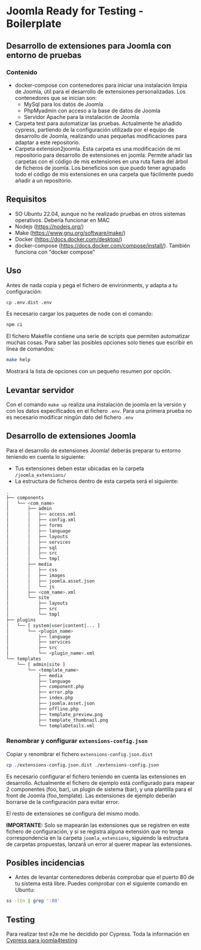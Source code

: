 # Joomla Ready for Testing - Boilerplate

## Desarrollo de extensiones para Joomla con entorno de pruebas

### Contenido

- docker-compose con contenedores para iniciar una instalación limpia de Joomla, útil para el desarrollo de extensiones personalizadas. Los contenedores que se inician son:
    - MySql para los datos de Joomla
    - PhpMyadmin con acceso a la base de datos de Joomla
    - Servidor Apache para la instalación de Joomla
- Carpeta test para automatizar las pruebas. Actualmente he añadido cypress, partiendo de la configuración utilizada por el equipo de desarrollo de Joomla, realizando unas pequeñas modificaciones para adaptar a este repositorio.
- Carpeta extension2joomla. Esta carpeta es una modificación de mi repositorio para desarrollo de extensiones en joomla. Permite añadir las carpetas con el código de mis extensiones en una ruta fuera del árbol de ficheros de joomla. Los beneficios son que puedo tener agrupado todo el código de mis extensiones en una carpeta que fácilmente puedo añadir a un repositorio.

## Requisitos

- SO Ubuntu 22.04, aunque no he realizado pruebas en otros sistemas operativos. Debería funcionar en MAC
- Nodejs (https://nodejs.org/)
- Make (https://www.gnu.org/software/make/)
- Docker (https://docs.docker.com/desktop/)
- docker-compose (https://docs.docker.com/compose/install/). También funciona con "docker compose"

## Uso

Antes de nada copia y pega el fichero de environments, y adapta a tu configuración:

```bash
cp .env.dist .env
```

Es necesario cargar los paquetes de node con el comando:

```bash
npm ci
```


El fichero Makefile contiene una serie de scripts que permiten automatizar muchas cosas. Para saber las posibles opciones solo tienes que escribir en línea de comandos:

```bash
make help
```

Mostrará la lista de opciones con un pequeño resumen por opción.

## Levantar servidor

Con el comando `make up` realiza una instalación de joomla en la versión y con los datos expecificados en el fichero `.env`. Para una primera prueba no es necesario modificar ningún dato del fichero `.env`

## Desarrollo de extensiones Joomla

Para el desarrollo de extensiones Joomla! deberás preparar tu entorno teniendo en cuenta lo siguiente:

* Tus extensiones deben estar ubicadas en la carpeta `/joomla_extensions/`
* La estructura de ficheros dentro de esta carpeta será el siguiente:

```bash
.
├── components
│   └── <com_name>
│       ├── admin
│       │   ├── access.xml
│       │   ├── config.xml
│       │   ├── forms
│       │   ├── language
│       │   ├── layouts
│       │   ├── services
│       │   ├── sql
│       │   ├── src
│       │   └── tmpl
│       ├── media
│       │   ├── css
│       │   ├── images
│       │   ├── joomla.asset.json
│       │   └── js
│       ├── <com_name>.xml
│       └── site
│           ├── layouts
│           ├── src
│           └── tmpl
├── plugins
│   └── [ system|user|content|... ]
│       └── <plugin_name>
│           ├── language
│           ├── services
│           ├── src
│           └── <plugin_name>.xml
└── templates
    └── [ admin|site ]
        └── <template_name>
            ├── media
            ├── language
            ├── component.php
            ├── error.php
            ├── index.php
            ├── joomla.asset.json
            ├── offline.php
            ├── template_preview.png
            ├── template_thumbnail.png
            └── templaDetails.xml
```

### Renombrar y configurar `extensions-config.json`

Copiar y renombrar el fichero `extensions-config.json.dist`

```bash
cp ./extensions-config.json.dist ./extensions-config.json
```

Es necesario configurar el fichero teniendo en cuenta las extensiones en desarrollo. Actualmente el fichero de ejemplo está configurado para mapear 2 componentes (foo, bar), un plugin de sistema (bar), y una plantilla para el front de Joomla (foo_template). Las extensiones de ejemplo deberán borrarse de la configuración para evitar error.

El resto de extensiones se configura del mismo modo.

**IMPORTANTE:** Solo se mapearán las extensiones que se registren en este fichero de configuración, y si se registra alguna extensión que no tenga correspondencia en la carpeta `joomla_extensions`, siguiendo la estructura de carpetas propuestas, lanzará un error al querer mapear las extensiones.

## Posibles incidencias

- Antes de levantar contenedores deberás comprobar que el puerto 80 de tu sistema está libre. Puedes comprobar con el siguiente comando en Ubuntu:
```bash
ss -ltn | grep ':80'
```

## Testing

Para realizar test e2e me he decidido por Cypress. Toda la información en [Cypress para joomla4testing](./test/README.md)
